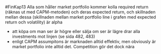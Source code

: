 #FinKap13
Alla som håller market portfolio kommer kolla required return (räknas ut med CAPM-metoden) och deras expected return, och skillnaden mellan dessa (skillnaden mellan market portfolio line i grafen med expected return och volatility) är alpha
- att köpa om man ser är högre eller sälja om ser är lägre drar alla investments mot linjen (se sida 482, 483)
- enligt CAPM assumpitons är marknaden alltid effektiv, men obviously är market portfolio inte alltid det. Competition gör det dock nära